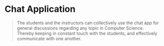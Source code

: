 # Chat Application

> The students and the instructors can collectively use the chat app for general discussions regarding any topic in Computer Science. Thereby keeping in constant touch with the students, and effectively communicate with one another.
